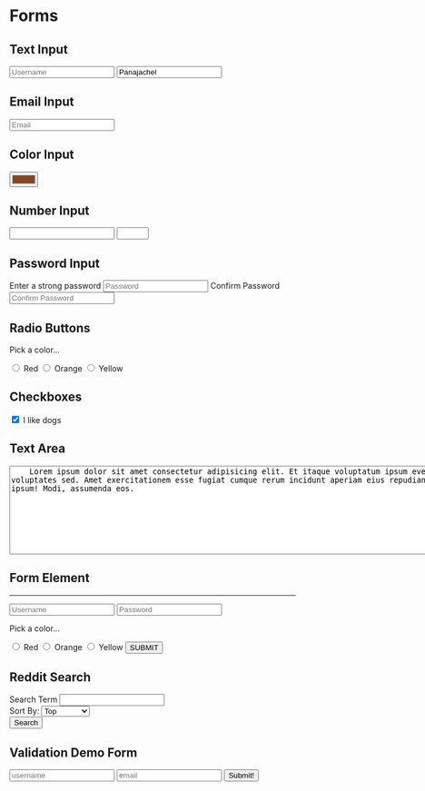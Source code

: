 <!DOCTYPE html>
<html lang="en">

<head>
  <meta charset="UTF-8">
  <meta name="viewport" content="width=device-width, initial-scale=1.0">
  <meta http-equiv="X-UA-Compatible" content="ie=edge">
  <title>Forms Demo</title>
</head>

<body>
  <h1>Forms </h1>
  <h2>Text Input</h2>
  <input type="text" placeholder="Username" />
  <input type="text" placeholder="City" value="Panajachel" />
  <h2>Email Input</h2>
  <input type="email" placeholder="Email" />
  <h2>Color Input</h2>
  <input type="color" value="#874623">
  <h2>Number Input</h2>
  <input type="number">
  <input type="number" min="1" max="10" step="2">
  <h2>Password Input</h2>
  <label for="password">Enter a strong password</label>
  <input type="password" placeholder="Password" id="password">
  <label for="confirm">Confirm Password</label>
  <input type="password" placeholder="Confirm Password" id="confirm">

  <h2>Radio Buttons</h2>
  <p>Pick a color...</p>
  <input type="radio" id="red" name="color">
  <label for="red">Red</label>
  <input type="radio" id="orange" name="color">
  <label for="orange">Orange</label>
  <input type="radio" id="yellow" name="color">
  <label for="yellow">Yellow</label>

  <h2>Checkboxes</h2>
  <input type="checkbox" id="likesdogs" checked>
  <label for="likesdogs">I like dogs</label>

  <h2>Text Area</h2>
  <textarea name="" id="" cols="100" rows="10">
    Lorem ipsum dolor sit amet consectetur adipisicing elit. Et itaque voluptatum ipsum eveniet voluptates sed. Amet exercitationem esse fugiat cumque rerum incidunt aperiam eius repudiandae neque ipsum! Modi, assumenda eos.
  </textarea>
  <h2>Form Element</h2>
  <hr>
  <form action="http://www.google.com">
    <input type="text" placeholder="Username" name="usr">
    <input type="password" placeholder="Password" name="pass">
    <p>Pick a color...</p>
    <input type="radio" id="red" name="color" value="red">
    <label for="red">Red</label>
    <input type="radio" id="orange" name="color" value="orange">
    <label for="orange">Orange</label>
    <input type="radio" id="yellow" name="color" value="yellow">
    <label for="yellow">Yellow</label>
    <button>SUBMIT</button>
  </form>
  <h2>Reddit Search</h2>
  <form action="https://www.reddit.com/search/">
    <div>
      <label for="search">Search Term</label>
      <input type="text" name="q" id="search" />
    </div>
    <div>
      <label for="sort">Sort By:</label>
      <select name="sort" id="sort">
        <option value="top">Top</option>
        <option value="new">New</option>
        <option value="relevance">Relevance</option>
      </select>
    </div>
    <input type="submit" value="Search" />
  </form>

  <h2>Validation Demo Form</h2>
  <form action="">
    <input type="text" placeholder="username" required minlength="4">
    <input type="email" placeholder="email" required>
    <button>Submit!</button>
  </form>
</body>

</html>